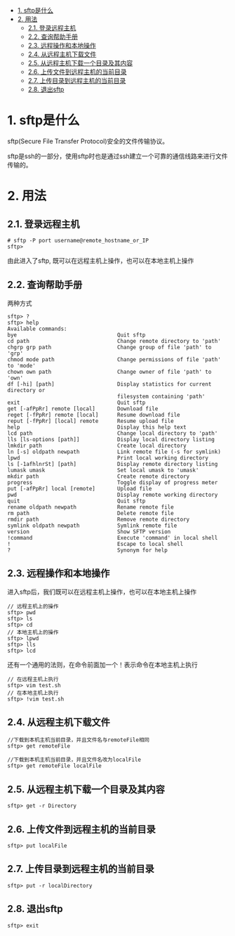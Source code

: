 
<!-- @import "[TOC]" {cmd="toc" depthFrom=1 depthTo=6 orderedList=false} -->

<!-- code_chunk_output -->

- [1. sftp是什么](#1-sftp是什么)
- [2. 用法](#2-用法)
  - [2.1. 登录远程主机](#21-登录远程主机)
  - [2.2. 查询帮助手册](#22-查询帮助手册)
  - [2.3. 远程操作和本地操作](#23-远程操作和本地操作)
  - [2.4. 从远程主机下载文件](#24-从远程主机下载文件)
  - [2.5. 从远程主机下载一个目录及其内容](#25-从远程主机下载一个目录及其内容)
  - [2.6. 上传文件到远程主机的当前目录](#26-上传文件到远程主机的当前目录)
  - [2.7. 上传目录到远程主机的当前目录](#27-上传目录到远程主机的当前目录)
  - [2.8. 退出sftp](#28-退出sftp)

<!-- /code_chunk_output -->

# 1. sftp是什么

sftp(Secure File Transfer Protocol)安全的文件传输协议。

sftp是ssh的一部分，使用sftp时也是通过ssh建立一个可靠的通信线路来进行文件传输的。

# 2. 用法

## 2.1. 登录远程主机

```
# sftp -P port username@remote_hostname_or_IP
sftp>
```

由此进入了sftp, 既可以在远程主机上操作，也可以在本地主机上操作

## 2.2. 查询帮助手册

两种方式

```
sftp> ?
sftp> help
Available commands:
bye                                Quit sftp
cd path                            Change remote directory to 'path'
chgrp grp path                     Change group of file 'path' to 'grp'
chmod mode path                    Change permissions of file 'path' to 'mode'
chown own path                     Change owner of file 'path' to 'own'
df [-hi] [path]                    Display statistics for current directory or
                                   filesystem containing 'path'
exit                               Quit sftp
get [-afPpRr] remote [local]       Download file
reget [-fPpRr] remote [local]      Resume download file
reput [-fPpRr] [local] remote      Resume upload file
help                               Display this help text
lcd path                           Change local directory to 'path'
lls [ls-options [path]]            Display local directory listing
lmkdir path                        Create local directory
ln [-s] oldpath newpath            Link remote file (-s for symlink)
lpwd                               Print local working directory
ls [-1afhlnrSt] [path]             Display remote directory listing
lumask umask                       Set local umask to 'umask'
mkdir path                         Create remote directory
progress                           Toggle display of progress meter
put [-afPpRr] local [remote]       Upload file
pwd                                Display remote working directory
quit                               Quit sftp
rename oldpath newpath             Rename remote file
rm path                            Delete remote file
rmdir path                         Remove remote directory
symlink oldpath newpath            Symlink remote file
version                            Show SFTP version
!command                           Execute 'command' in local shell
!                                  Escape to local shell
?                                  Synonym for help
```

## 2.3. 远程操作和本地操作

进入sftp后，我们既可以在远程主机上操作，也可以在本地主机上操作

```
// 远程主机上的操作
sftp> pwd
sftp> ls
sftp> cd
// 本地主机上的操作
sftp> lpwd
sftp> lls
sftp> lcd
```

还有一个通用的法则，在命令前面加一个！表示命令在本地主机上执行

```
// 在远程主机上执行
sftp> vim test.sh
// 在本地主机上执行
sftp> !vim test.sh
```

## 2.4. 从远程主机下载文件

```
//下载到本机主机当前目录，并且文件名与remoteFile相同  
sftp> get remoteFile  

//下载到本机主机当前目录，并且文件名改为localFile  
sftp> get remoteFile localFile
```

## 2.5. 从远程主机下载一个目录及其内容

```
sftp> get -r Directory
```

## 2.6. 上传文件到远程主机的当前目录

```
sftp> put localFile
```

## 2.7. 上传目录到远程主机的当前目录

```
sftp> put -r localDirectory
```

## 2.8. 退出sftp

```
sftp> exit
```
